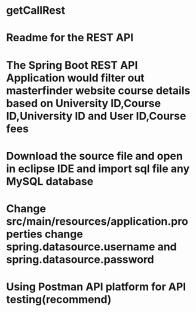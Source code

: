  # getCallRest
 # Readme for the REST API
 # The Spring Boot REST API Application would filter out masterfinder website course details based on University ID,Course ID,University ID  and User ID,Course fees 
 # Download the source file and open in eclipse IDE and import sql file any MySQL database
 # Change src/main/resources/application.properties change spring.datasource.username and spring.datasource.password
 # Using Postman API platform for API testing(recommend)
